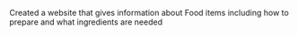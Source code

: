 Created a website that gives information about Food items including how to prepare and what ingredients are needed
